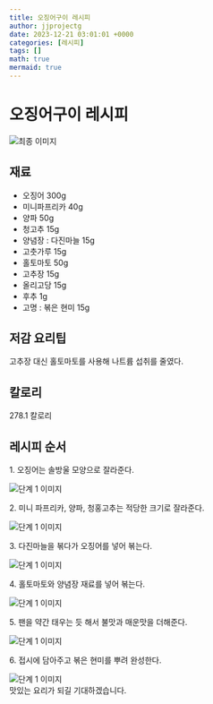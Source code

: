 ```yaml
---
title: 오징어구이 레시피
author: jjprojectg
date: 2023-12-21 03:01:01 +0000
categories: [레시피]
tags: []
math: true
mermaid: true
---
```

<meta name="og:type" content="website"/>
<meta charset="UTF-8"/>
<div class="header">
  <h1>오징어구이 레시피</h1>
</div>

<div class="container my-4">
  <div class="row">
    <div class="col-12 col-md-6">
      <div class="recipe-image">
        <img src="http://www.foodsafetykorea.go.kr/uploadimg/cook/10_00387_2.png" class="step-image" alt="최종 이미지"/>
      </div>
    </div>
    <div class="col-12 col-md-6">
      <div class="ingredients">
        <h2>재료</h2>
        <ul class="card">
          <li> 오징어 300g </li>
          <li>  미니파프리카 40g </li>
          <li>  양파 50g </li>
          <li>  청고추 15g </li>
          <li> 양념장 : 다진마늘 15g </li>
          <li>  고춧가루 15g </li>
          <li>  홀토마토 50g </li>
          <li>  고추장 15g </li>
          <li> 올리고당 15g </li>
          <li>  후추 1g </li>
          <li> 고명 : 볶은 현미 15g </li>
</ul>
      </div>
    </div>
    <div class="col-12 col-md-6">
      <div class="ingredients">
        <h2>저감 요리팁</h2>
        <div class="card"> 
          <p>
            고추장 대신 홀토마토를 사용해 나트륨 섭취를 줄였다.
          </p>
        </div>
      </div>
      <div class="ingredients">
        <h2>칼로리</h2>
        <div class="card"> 
          <p>
            278.1 칼로리
          </p>
        </div>
      </div>
    </div>
  </div>

  <h2 class="my-4">레시피 순서</h2>
  <div class="card recipe-card">
    <div class="card-body recipe-step">
      <p class="card-text step-description">1. 오징어는 솔방울 모양으로 잘라준다.</p>
      <img src="http://www.foodsafetykorea.go.kr/uploadimg/cook/20_00387_01.png" alt="단계 1 이미지" class="step-image"/>
    </div>
  </div>
  <div class="card recipe-card">
    <div class="card-body recipe-step">
      <p class="card-text step-description">2. 미니 파프리카, 양파, 청홍고추는 적당한
크기로 잘라준다.</p>
      <img src="http://www.foodsafetykorea.go.kr/uploadimg/cook/20_00387_02.png" alt="단계 1 이미지" class="step-image"/>
    </div>
  </div>
  <div class="card recipe-card">
    <div class="card-body recipe-step">
      <p class="card-text step-description">3. 다진마늘을 볶다가 오징어를 넣어 볶는다.</p>
      <img src="http://www.foodsafetykorea.go.kr/uploadimg/cook/20_00387_03.png" alt="단계 1 이미지" class="step-image"/>
    </div>
  </div>
  <div class="card recipe-card">
    <div class="card-body recipe-step">
      <p class="card-text step-description">4. 홀토마토와 양념장 재료를 넣어 볶는다.</p>
      <img src="http://www.foodsafetykorea.go.kr/uploadimg/cook/20_00387_04.png" alt="단계 1 이미지" class="step-image"/>
    </div>
  </div>
  <div class="card recipe-card">
    <div class="card-body recipe-step">
      <p class="card-text step-description">5. 팬을 약간 태우는 듯 해서 불맛과 매운맛을
더해준다.</p>
      <img src="http://www.foodsafetykorea.go.kr/uploadimg/cook/20_00387_05.png" alt="단계 1 이미지" class="step-image"/>
    </div>
  </div>
  <div class="card recipe-card">
    <div class="card-body recipe-step">
      <p class="card-text step-description">6. 접시에 담아주고 볶은 현미를 뿌려 완성한다.</p>
      <img src="http://www.foodsafetykorea.go.kr/uploadimg/cook/20_00387_06.png" alt="단계 1 이미지" class="step-image"/>
    </div>
  </div>

</div>
맛있는 요리가 되길 기대하겠습니다.
